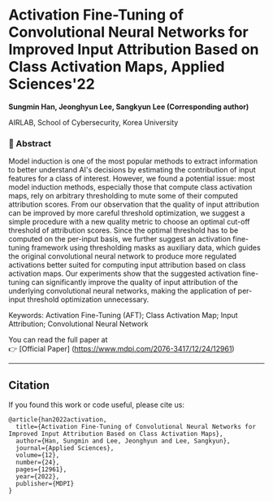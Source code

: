 # Activation Fine-Tuning of Convolutional Neural Networks for Improved Input Attribution Based on Class Activation Maps, Applied Sciences'22
**Sungmin Han, Jeonghyun Lee, Sangkyun Lee (Corresponding author)**  

AIRLAB, School of Cybersecurity, Korea University

### 📄 Abstract

Model induction is one of the most popular methods to extract information to better understand AI's decisions by estimating the contribution of input features for a class of interest. However, we found a potential issue: most model induction methods, especially those that compute class activation maps, rely on arbitrary thresholding to mute some of their computed attribution scores. From our observation that the quality of input attribution can be improved by more careful threshold optimization, we suggest a simple procedure with a new quality metric to choose an optimal cut-off threshold of attribution scores. Since the optimal threshold has to be computed on the per-input basis, we further suggest an activation fine-tuning framework using thresholding masks as auxiliary data, which guides the original convolutional neural network to produce more regulated activations better suited for computing input attribution based on class activation maps. Our experiments show that the suggested activation fine-tuning can significantly improve the quality of input attribution of the underlying convolutional neural networks, making the application of per-input threshold optimization unnecessary.

Keywords: Activation Fine-Tuning (AFT); Class Activation Map; Input Attribution; Convolutional Neural Network

You can read the full paper at  
👉 [Official Paper] (https://www.mdpi.com/2076-3417/12/24/12961)

---

## Citation

If you found this work or code useful, please cite us:

```
@article{han2022activation,
  title={Activation Fine-Tuning of Convolutional Neural Networks for Improved Input Attribution Based on Class Activation Maps},
  author={Han, Sungmin and Lee, Jeonghyun and Lee, Sangkyun},
  journal={Applied Sciences},
  volume={12},
  number={24},
  pages={12961},
  year={2022},
  publisher={MDPI}
}
```
